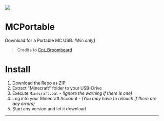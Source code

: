 <a href="https://discord.gg/unfBEn32QE">
<img src="https://img.shields.io/badge/Discord-Gaudi%20Land-blue?style=flat-square&logo=discord&color=5865F2&logoColor=5865F2&labelColor=23272A">
</a>

# MCPortable
Download for a Portable MC USB. _[Win only]_

> Credits to [Cpt_Broombeard](https://www.planetminecraft.com/blog/make-your-minecraft-portable/)

# Install
1) Download the Repo as ZIP
2) Extract "Minecraft" folder to your USB-Drive
3) Execute `Minecraft.bat` - _(Ignore the warning if there is one)_
4) Log into your Minecraft Account - _(You may have to relauch if there are any errors)_
5) Start any version and let it download

***
